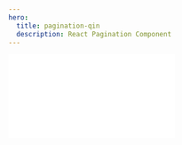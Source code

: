 ```yaml
---
hero:
  title: pagination-qin
  description: React Pagination Component
---
```


<embed src="../README.md"></embed>
